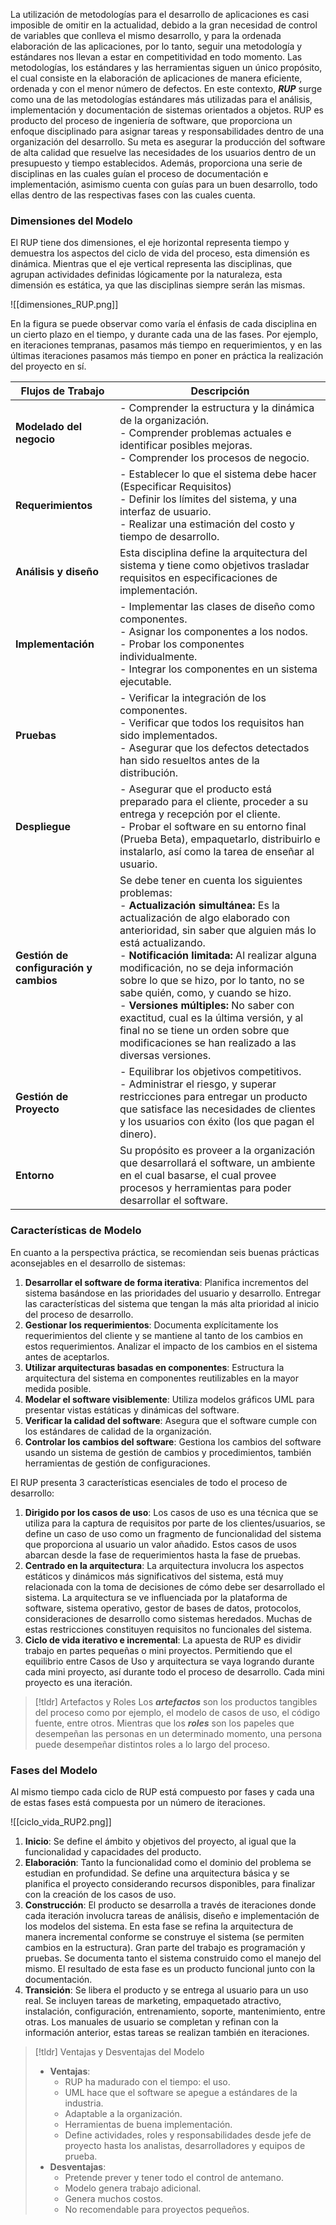 La utilización de metodologías para el desarrollo de aplicaciones es casi imposible de omitir en la actualidad, debido a la gran necesidad de control de variables que conlleva el mismo desarrollo, y para la ordenada elaboración de las aplicaciones, por lo tanto, seguir una metodología y estándares nos llevan a estar en competitividad en todo momento. Las metodologías, los estándares y las herramientas siguen un único propósito, el cual consiste en la elaboración de aplicaciones de manera eficiente, ordenada y con el menor número de defectos.
En este contexto, ***RUP*** surge como una de las metodologías estándares más utilizadas para el análisis, implementación y documentación de sistemas orientados a objetos.
RUP es producto del proceso de ingeniería de software, que proporciona un enfoque disciplinado para asignar tareas y responsabilidades dentro de una organización del desarrollo. Su meta es asegurar la producción del software de alta calidad que resuelve las necesidades de los usuarios dentro de un presupuesto y tiempo establecidos. Además, proporciona una serie de disciplinas en las cuales guían el proceso de documentación e implementación, asimismo cuenta con guías para un buen desarrollo, todo ellas dentro de las respectivas fases con las cuales cuenta.

### Dimensiones del Modelo

El RUP tiene dos dimensiones, el eje horizontal representa tiempo y demuestra los aspectos del ciclo de vida del proceso, esta dimensión es dinámica. Mientras que el eje vertical representa las disciplinas, que agrupan actividades definidas lógicamente por la naturaleza, esta dimensión es estática, ya que las disciplinas siempre serán las mismas.

![[dimensiones_RUP.png]]

En la figura se puede observar como varía el énfasis de cada disciplina en un cierto plazo en el tiempo, y durante cada una de las fases. Por ejemplo, en iteraciones tempranas, pasamos más tiempo en requerimientos, y en las últimas iteraciones pasamos más tiempo en poner en práctica la realización del proyecto en sí. 

| Flujos de Trabajo                      | Descripción                                                                                                                                                                                                                                                                                                                                                                                                                                                                                                                                               |
| -------------------------------------- | --------------------------------------------------------------------------------------------------------------------------------------------------------------------------------------------------------------------------------------------------------------------------------------------------------------------------------------------------------------------------------------------------------------------------------------------------------------------------------------------------------------------------------------------------------- |
| **Modelado del negocio**               | - Comprender la estructura y la dinámica de la organización. <br>- Comprender problemas actuales e identificar posibles mejoras. <br>- Comprender los procesos de negocio.                                                                                                                                                                                                                                                                                                                                                                                |
| **Requerimientos**                     | - Establecer lo que el sistema debe hacer (Especificar Requisitos) <br>- Definir los límites del sistema, y una interfaz de usuario. <br>- Realizar una estimación del costo y tiempo de desarrollo.                                                                                                                                                                                                                                                                                                                                                      |
| **Análisis y diseño**                  | Esta disciplina define la arquitectura del sistema y tiene como objetivos trasladar requisitos en especificaciones de implementación.                                                                                                                                                                                                                                                                                                                                                                                                                     |
| **Implementación**                     | - Implementar las clases de diseño como componentes.<br>- Asignar los componentes a los nodos.<br>- Probar los componentes individualmente.<br>- Integrar los componentes en un sistema ejecutable.                                                                                                                                                                                                                                                                                                                                                       |
| **Pruebas**                            | - Verificar la integración de los componentes.<br>- Verificar que todos los requisitos han sido implementados.<br>- Asegurar que los defectos detectados han sido resueltos antes de la distribución.                                                                                                                                                                                                                                                                                                                                                     |
| **Despliegue**                         | - Asegurar que el producto está preparado para el cliente, proceder a su entrega y recepción por el cliente.<br>- Probar el software en su entorno final (Prueba Beta), empaquetarlo, distribuirlo e instalarlo, así como la tarea de enseñar al usuario.                                                                                                                                                                                                                                                                                                 |
| **Gestión de configuración y cambios** | Se debe tener en cuenta los siguientes problemas:<br>- **Actualización simultánea:** Es la actualización de algo elaborado con anterioridad, sin saber que alguien más lo está actualizando. <br>- **Notificación limitada:** Al realizar alguna modificación, no se deja información sobre lo que se hizo, por lo tanto, no se sabe quién, como, y cuando se hizo. <br>- **Versiones múltiples:** No saber con exactitud, cual es la última versión, y al final no se tiene un orden sobre que modificaciones se han realizado a las diversas versiones. |
| **Gestión de Proyecto**                | - Equilibrar los objetivos competitivos. <br>- Administrar el riesgo, y superar restricciones para entregar un producto que satisface las necesidades de clientes y los usuarios con éxito (los que pagan el dinero).                                                                                                                                                                                                                                                                                                                                     |
| **Entorno**                            | Su propósito es proveer a la organización que desarrollará el software, un ambiente en el cual basarse, el cual provee procesos y herramientas para poder desarrollar el software.                                                                                                                                                                                                                                                                                                                                                                        |

### Características de Modelo

En cuanto a la perspectiva práctica, se recomiendan seis buenas prácticas aconsejables en el desarrollo de sistemas:

1. **Desarrollar el software de forma iterativa**: Planifica incrementos del sistema basándose en las prioridades del usuario y desarrollo. Entregar las características del sistema que tengan la más alta prioridad al inicio del proceso de desarrollo. 
2. **Gestionar los requerimientos**: Documenta explícitamente los requerimientos del cliente y se mantiene al tanto de los cambios en estos requerimientos. Analizar el impacto de los cambios en el sistema antes de aceptarlos.
3. **Utilizar arquitecturas basadas en componentes**: Estructura la arquitectura del sistema en componentes reutilizables en la mayor medida posible.
4. **Modelar el software visiblemente**: Utiliza modelos gráficos UML para presentar vistas estáticas y dinámicas del software. 
5. **Verificar la calidad del software**: Asegura que el software cumple con los estándares de calidad de la organización.
6. **Controlar los cambios del software**: Gestiona los cambios del software usando un sistema de gestión de cambios y procedimientos, también herramientas de gestión de configuraciones. 

El RUP presenta 3 características esenciales de todo el proceso de desarrollo:

1. **Dirigido por los casos de uso**: Los casos de uso es una técnica que se utiliza para la captura de requisitos por parte de los clientes/usuarios, se define un caso de uso como un fragmento de funcionalidad del sistema que proporciona al usuario un valor añadido. Estos casos de usos abarcan desde la fase de requerimientos hasta la fase de pruebas.
2. **Centrado en la arquitectura**: La arquitectura involucra los aspectos estáticos y dinámicos más significativos del sistema, está muy relacionada con la toma de decisiones de cómo debe ser desarrollado el sistema. La arquitectura se ve influenciada por la plataforma de software, sistema operativo, gestor de bases de datos, protocolos, consideraciones de desarrollo como sistemas heredados. Muchas de estas restricciones constituyen requisitos no funcionales del sistema. 
3. **Ciclo de vida iterativo e incremental**: La apuesta de RUP es dividir trabajo en partes pequeñas o mini proyectos. Permitiendo que el equilibrio entre Casos de Uso y arquitectura se vaya logrando durante cada mini proyecto, así durante todo el proceso de desarrollo. Cada mini proyecto es una iteración.

>[!tldr] Artefactos y Roles
>Los ***artefactos*** son los productos tangibles del proceso como por ejemplo, el modelo de casos de uso, el código fuente, entre otros. Mientras que los ***roles*** son los papeles que desempeñan las personas en un determinado momento, una persona puede desempeñar distintos roles a lo largo del proceso.

### Fases del Modelo

Al mismo tiempo cada ciclo de RUP está compuesto por fases y cada una de estas fases está compuesta por un número de iteraciones.

![[ciclo_vida_RUP2.png]]


1. **Inicio**: Se define el ámbito y objetivos del proyecto, al igual que la funcionalidad y capacidades del producto.
2. **Elaboración**: Tanto la funcionalidad como el dominio del problema se estudian en profundidad. Se define una arquitectura básica y se planifica el proyecto considerando recursos disponibles, para finalizar con la creación de los casos de uso.
3. **Construcción**: El producto se desarrolla a través de iteraciones donde cada iteración involucra tareas de análisis, diseño e implementación de los modelos del sistema. En esta fase se refina la arquitectura de manera incremental conforme se construye el sistema (se permiten cambios en la estructura). Gran parte del trabajo es programación y pruebas. Se documenta tanto el sistema construido como el manejo del mismo. El resultado de esta fase es un producto funcional junto con la documentación.
4. **Transición**: Se libera el producto y se entrega al usuario para un uso real. Se incluyen tareas de marketing, empaquetado atractivo, instalación, configuración, entrenamiento, soporte, mantenimiento, entre otras. Los manuales de usuario se completan y refinan con la información anterior, estas tareas se realizan también en iteraciones.

>[!tldr] Ventajas y Desventajas del Modelo
>- **Ventajas**:
>	- RUP ha madurado con el tiempo: el uso. 
>	- UML hace que el software se apegue a estándares de la industria. 
>	- Adaptable a la organización. 
>	- Herramientas de buena implementación. 
>	- Define actividades, roles y responsabilidades desde jefe de proyecto hasta los analistas, desarrolladores y equipos de prueba.
>- **Desventajas**:
>	- Pretende prever y tener todo el control de antemano. 
>	- Modelo genera trabajo adicional. 
>	- Genera muchos costos.
>	- No recomendable para proyectos pequeños.
